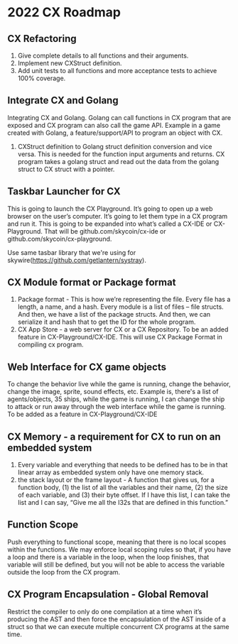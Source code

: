 # 2022 CX Roadmap

## CX Refactoring
1. Give complete details to all functions and their arguments.
2. Implement new CXStruct definition.
3. Add unit tests to all functions and more acceptance tests to achieve 100% coverage.

## Integrate CX and Golang
Integrating CX and Golang. Golang can call functions in CX program that are exposed and CX program can also call the game API. Example in a game created with Golang, a feature/support/API to program an object with CX. 
1. CXStruct definition to Golang struct definition conversion and vice versa. This is needed for the function input arguments and returns. CX program takes a golang struct and read out the data from the golang struct to CX struct with a pointer.

## Taskbar Launcher for CX
This is going to launch the CX Playground. It’s going to open up a web browser on the user’s computer. It’s going to let them type in a CX program and run it. This is going to be expanded into what’s called a CX-IDE or CX-Playground. That will be github.com/skycoin/cx-ide or github.com/skycoin/cx-playground. 

Use same tasbar library that we're using for skywire(https://github.com/getlantern/systray).

## CX Module format or Package format
1. Package format - This is how we’re representing the file. Every file has a length, a name, and a hash. Every module is a list of files – file structs. And then, we have a list of the package structs. And then, we can serialize it and hash that to get the ID for the whole program.
2. CX App Store - a web server for CX or a CX Repository. To be an added feature in CX-Playground/CX-IDE. This will use CX Package Format in compiling cx program.

## Web Interface for CX game objects
To change the behavior live while the game is running, change the behavior, change the image, sprite, sound effects, etc. Example is, there's a list of agents/objects, 35 ships, while the game is running, I can change the ship to attack or run away through the web interface while the game is running. To be added as a feature in CX-Playground/CX-IDE

## CX Memory - a requirement for CX to run on an embedded system
1. Every variable and everything that needs to be defined has to be in that linear array as embedded system only have one memory stack.
2. the stack layout or the frame layout - A function that gives us, for a function body, (1) the list of all the variables and their name, (2) the size of each variable, and (3) their byte offset. If I have this list, I can take the list and I can say, “Give me all the I32s that are defined in this function.” 

## Function Scope
Push everything to functional scope, meaning that there is no local scopes within the functions. We may enforce local scoping rules so that, if you have a loop and there is a variable in the loop, when the loop finishes, that variable will still be defined, but you will not be able to access the variable outside the loop from the CX program.

## CX Program Encapsulation - Global Removal
Restrict the compiler to only do one compilation at a time when it’s producing the AST and then force the encapsulation of the AST inside of a struct so that we can execute multiple concurrent CX programs at the same time.

